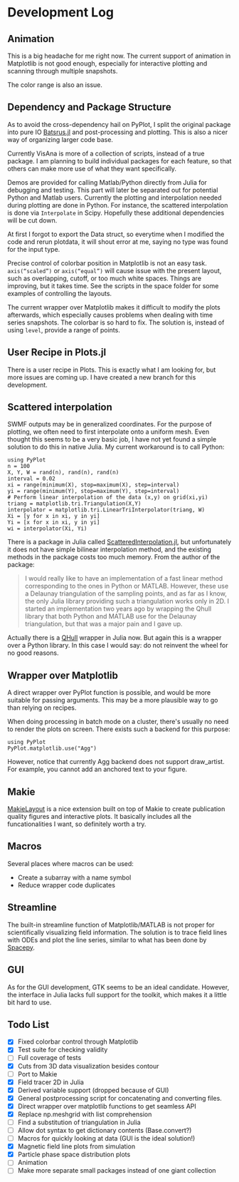 # Development Log

## Animation

This is a big headache for me right now.
The current support of animation in Matplotlib is not good enough, especially for interactive plotting and scanning through multiple snapshots.

The color range is also an issue.

## Dependency and Package Structure

As to avoid the cross-dependency hail on PyPlot, I split the original package into pure IO [Batsrus.jl](https://github.com/henry2004y/Batsrus.jl) and post-processing and plotting. This is also a nicer way of organizing larger code base.

Currently VisAna is more of a collection of scripts, instead of a true package.
I am planning to build individual packages for each feature, so that others can make more use of what they want specifically.

Demos are provided for calling Matlab/Python directly from Julia for debugging and testing. This part will later be separated out for potential Python and Matlab users. Currently the plotting and interpolation needed during plotting are done in Python. For instance, the scattered interpolation is done via `Interpolate` in Scipy. Hopefully these additional dependencies will be cut down.

At first I forgot to export the Data struct, so everytime when I modified the code and rerun plotdata, it will shout error at me, saying no type was found for the input type.

Precise control of colorbar position in Matplotlib is not an easy task. `axis(“scaled”)` or `axis(“equal”)` will cause issue with the present layout, such as overlapping, cutoff, or too much white spaces. Things are improving, but it takes time. See the scripts in the space folder for some examples of controlling the layouts.

The current wrapper over Matplotlib makes it difficult to modify the plots afterwards, which especially causes problems when dealing with time series snapshots. The colorbar is so hard to fix. The solution is, instead of using `level`, provide a range of points.

## User Recipe in Plots.jl

There is a user recipe in Plots. This is exactly what I am looking for, but more issues are coming up. I have created a new branch for this development.

## Scattered interpolation

SWMF outputs may be in generalized coordinates. For the purpose of plotting, we often need to first interpolate onto a uniform mesh.
Even thought this seems to be a very basic job, I have not yet found a simple solution to do this in native Julia.
My current workaround is to call Python:
```
using PyPlot
n = 100
X, Y, W = rand(n), rand(n), rand(n)
interval = 0.02
xi = range(minimum(X), stop=maximum(X), step=interval)
yi = range(minimum(Y), stop=maximum(Y), step=interval)
# Perform linear interpolation of the data (x,y) on grid(xi,yi)
triang = matplotlib.tri.Triangulation(X,Y)
interpolator = matplotlib.tri.LinearTriInterpolator(triang, W)
Xi = [y for x in xi, y in yi]
Yi = [x for x in xi, y in yi]
wi = interpolator(Xi, Yi)
```

There is a package in Julia called [ScatteredInterpolation.jl](https://github.com/eljungsk/ScatteredInterpolation.jl), but unfortunately it does not have simple bilinear interpolation method, and the existing methods in the package costs too much memory.
From the author of the package:
> I would really like to have an implementation of a fast linear method corresponding to the ones in Python or MATLAB. However, these use a Delaunay triangulation of the sampling points, and as far as I know, the only Julia library providing such a triangulation works only in 2D. I started an implementation two years ago by wrapping the Qhull library that both Python and MATLAB use for the Delaunay triangulation, but that was a major pain and I gave up.

Actually there is a [QHull](https://github.com/JuliaPolyhedra/QHull.jl) wrapper in Julia now. But again this is a wrapper over a Python library. In this case I would say: do not reinvent the wheel for no good reasons.

## Wrapper over Matplotlib

A direct wrapper over PyPlot function is possible, and would be more suitable for passing arguments. This may be a more plausible way to go than relying on recipes.

When doing processing in batch mode on a cluster, there's usually no need to render the plots on screen. There exists such a backend for this purpose:
```
using PyPlot
PyPlot.matplotlib.use("Agg")
```
However, notice that currently Agg backend does not support draw_artist. For example, you cannot add an anchored text to your figure.

## Makie

[MakieLayout](https://jkrumbiegel.github.io/MakieLayout.jl/dev/) is a nice extension built on top of Makie to create publication quality figures and interactive plots.
It basically includes all the funcationalities I want, so definitely worth a try.

## Macros

Several places where macros can be used:
* Create a subarray with a name symbol
* Reduce wrapper code duplicates

## Streamline

The built-in streamline function of Matplotlib/MATLAB is not proper for scientifically visualizing field information. The solution is to trace field lines with ODEs and plot the line series, similar to what has been done by [Spacepy](https://github.com/spacepy/spacepy/blob/master/spacepy/pybats/trace2d.py).

## GUI

As for the GUI development, GTK seems to be an ideal candidate. However, the interface in Julia lacks full support for the toolkit, which makes it a little bit hard to use.

## Todo List

- [x] Fixed colorbar control through Matplotlib
- [x] Test suite for checking validity
- [ ] Full coverage of tests
- [x] Cuts from 3D data visualization besides contour
- [ ] Port to Makie
- [x] Field tracer 2D in Julia
- [x] Derived variable support (dropped because of GUI)
- [x] General postprocessing script for concatenating and converting files.
- [x] Direct wrapper over matplotlib functions to get seamless API
- [x] Replace np.meshgrid with list comprehension
- [ ] Find a substitution of triangulation in Julia
- [ ] Allow dot syntax to get dictionary contents (Base.convert?)
- [ ] Macros for quickly looking at data (GUI is the ideal solution!)
- [x] Magnetic field line plots from simulation
- [x] Particle phase space distribution plots
- [ ] Animation
- [ ] Make more separate small packages instead of one giant collection
